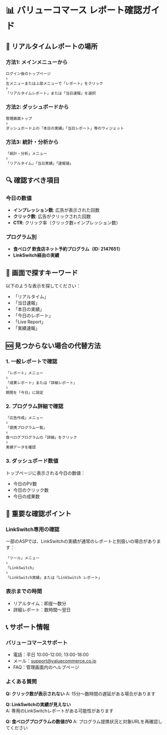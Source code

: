 # 📊 バリューコマース レポート確認ガイド

## 🎯 リアルタイムレポートの場所

### 方法1: メインメニューから
```
ログイン後のトップページ
↓
左メニューまたは上部メニューで「レポート」をクリック
↓
「リアルタイムレポート」または「当日速報」を選択
```

### 方法2: ダッシュボードから
```
管理画面トップ
↓
ダッシュボード上の「本日の実績」「当日レポート」等のウィジェット
```

### 方法3: 統計・分析から
```
「統計・分析」メニュー
↓
「リアルタイム」「当日実績」「速報値」
```

## 🔍 確認すべき項目

### 今日の数値
- **インプレッション数**: 広告が表示された回数
- **クリック数**: 広告がクリックされた回数  
- **CTR**: クリック率（クリック数÷インプレッション数）

### プログラム別
- **食べログ 飲食店ネット予約プログラム（ID: 2147651）**
- **LinkSwitch経由の実績**

## 📱 画面で探すキーワード

以下のような表示を探してください：
- 「リアルタイム」
- 「当日速報」
- 「本日の実績」  
- 「今日のレポート」
- 「Live Report」
- 「実績速報」

## 🆘 見つからない場合の代替方法

### 1. 一般レポートで確認
```
「レポート」メニュー
↓
「成果レポート」または「詳細レポート」
↓  
期間を「今日」に設定
```

### 2. プログラム詳細で確認
```
「広告作成」メニュー
↓
「提携プログラム一覧」
↓
食べログプログラムの「詳細」をクリック
↓
実績データを確認
```

### 3. ダッシュボード数値
トップページに表示される今日の数値：
- 今日のPV数
- 今日のクリック数
- 今日の成果数

## 🎯 重要な確認ポイント

### LinkSwitch専用の確認
一部のASPでは、LinkSwitchの実績が通常のレポートと別扱いの場合があります：

```
「ツール」メニュー
↓
「LinkSwitch」
↓
「LinkSwitch実績」または「LinkSwitch レポート」
```

### 表示までの時間
- リアルタイム：即座〜数分
- 詳細レポート：数時間〜翌日

## 📞 サポート情報

### バリューコマースサポート
- 電話：平日 10:00-12:00, 13:00-18:00
- メール：support@valuecommerce.co.jp
- FAQ：管理画面内のヘルプページ

### よくある質問
**Q: クリック数が表示されない**
A: 15分〜数時間の遅延がある場合があります

**Q: LinkSwitchの実績が見えない**  
A: 専用のLinkSwitchレポートがある可能性があります

**Q: 食べログプログラムの数値が0**
A: プログラム提携状況と対象URLを再確認してください